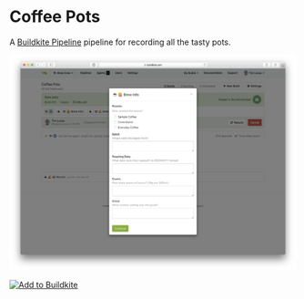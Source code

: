 # Coffee Pots

A [Buildkite Pipeline](https://github.com/buildkite/example-pipelines) pipeline for recording all the tasty pots.

![Screenshot](screenshot.png)

[![Add to Buildkite](https://buildkite.com/button.svg)](https://buildkite.com/new)
